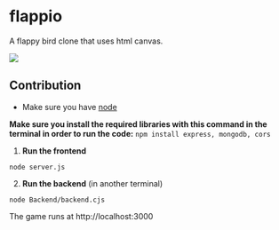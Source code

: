 # flappio

A flappy bird clone that uses html canvas.

![](/flap.gif)

## Contribution

- Make sure you have [node](https://nodejs.org/en/download)

**Make sure you install the required libraries with this command in the terminal in order to run the code:**
```npm install express, mongodb, cors```

1. **Run the frontend**
```
node server.js
```

2. **Run the backend** 
(in another terminal)
```
node Backend/backend.cjs
```

The game runs at http://localhost:3000
